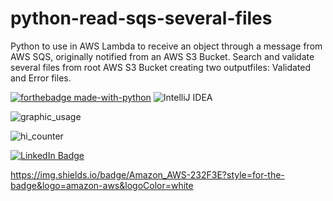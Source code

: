 # python-read-sqs-several-files
Python to use in AWS Lambda to receive an object through a message from AWS SQS, originally notified from an AWS S3 Bucket. Search and validate several files from root AWS S3 Bucket creating two outputfiles: Validated and Error files. 

[![forthebadge made-with-python](http://ForTheBadge.com/images/badges/made-with-python.svg)](https://www.python.org/)
![IntelliJ IDEA](https://img.shields.io/badge/IntelliJIDEA-000000.svg?style=for-the-badge&logo=intellij-idea&logoColor=white)


![graphic_usage](https://github-readme-stats.vercel.app/api/top-langs/?username=rafawainer)


![hi_counter](https://hits.seeyoufarm.com/api/count/incr/badge.svg?url=https%3A%2F%2Fgithub.com%2Frafawainer1212%2Fhit-counter)


[![LinkedIn Badge](https://img.shields.io/badge/LinkedIn-Profile-informational?style=flat&logo=linkedin&logoColor=white&color=0D76A8)](https://www.linkedin.com/in/rafawainer/)

https://img.shields.io/badge/Amazon_AWS-232F3E?style=for-the-badge&logo=amazon-aws&logoColor=white
